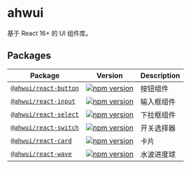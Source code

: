 ahwui
===

基于 React 16+ 的 UI 组件库。

## Packages

Package | Version | Description
----- | ----- | -----
[`@ahwui/react-button`](https://github.com/ybuiw/ahwui/tree/master/packages/button) | [![npm version](https://img.shields.io/npm/v/@ahwui/react-button.svg?maxAge=3600)](https://www.npmjs.com/package/@ahwui/react-button) | 按钮组件
[`@ahwui/react-input`](https://github.com/ybuiw/ahwui/tree/master/packages/input) | [![npm version](https://img.shields.io/npm/v/@ahwui/react-input.svg?maxAge=3600)](https://www.npmjs.com/package/@ahwui/react-input)  | 输入框组件
[`@ahwui/react-select`](https://github.com/ybuiw/ahwui/tree/master/packages/select) | [![npm version](https://img.shields.io/npm/v/@ahwui/react-select.svg?maxAge=3600)](https://www.npmjs.com/package/@ahwui/react-select)  | 下拉框组件
[`@ahwui/react-switch`](https://github.com/ybuiw/ahwui/tree/master/packages/switch) | [![npm version](https://img.shields.io/npm/v/@ahwui/react-switch.svg?maxAge=3600)](https://www.npmjs.com/package/@ahwui/react-switch)  | 开关选择器
[`@ahwui/react-card`](https://github.com/ybuiw/ahwui/tree/master/packages/card) | [![npm version](https://img.shields.io/npm/v/@ahwui/react-card.svg?maxAge=3600)](https://www.npmjs.com/package/@ahwui/react-card)  | 卡片
[`@ahwui/react-wave`](https://github.com/ybuiw/ahwui/tree/master/packages/wave) | [![npm version](https://img.shields.io/npm/v/@ahwui/react-wave.svg?maxAge=3600)](https://www.npmjs.com/package/@ahwui/react-wave)  | 水波进度球